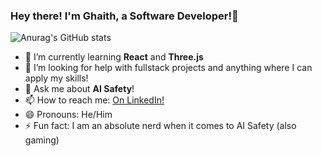 ### Hey there! I'm Ghaith, a Software Developer!👋

![Anurag's GitHub stats](https://github-readme-stats.vercel.app/api?username=rainzoneo2&count_private=true&show_icons=true&rank_icon=github)

- 🌱 I’m currently learning **React** and **Three.js**
- 🤔 I’m looking for help with fullstack projects and anything where I can apply my skills!
- 💬 Ask me about **AI Safety**!
- 📫 How to reach me: [On LinkedIn!](https://www.linkedin.com/in/ghaith-ahmad/)
- 😄 Pronouns: He/Him
- ⚡ Fun fact: I am an absolute nerd when it comes to AI Safety (also gaming)

<!--
**RainZoneO2/RainZoneO2** is a ✨ _special_ ✨ repository because its `README.md` (this file) appears on your GitHub profile.

Here are some ideas to get you started:

- 🔭 I’m currently working on ...
- 🌱 I’m currently learning ...
- 👯 I’m looking to collaborate on ...
- 🤔 I’m looking for help with ...
- 💬 Ask me about ...
- 📫 How to reach me: ...
- 😄 Pronouns: ...
- ⚡ Fun fact: ...
-->
